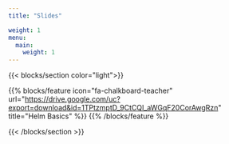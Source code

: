 ```yaml
---
title: "Slides"

weight: 1
menu:
  main:
    weight: 1
---
```


{{< blocks/section color="light">}}

{{% blocks/feature icon="fa-chalkboard-teacher" url="https://drive.google.com/uc?export=download&id=1TPtzmptD_9CtCQI_aWGqF20CorAwgRzn" title="Helm Basics" %}}
{{% /blocks/feature %}}

{{< /blocks/section >}}
